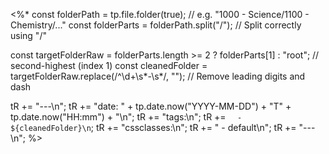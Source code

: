<%*
const folderPath = tp.file.folder(true); // e.g. "1000 - Science/1100 - Chemistry/..."
const folderParts = folderPath.split("/"); // Split correctly using "/"

const targetFolderRaw = folderParts.length >= 2 ? folderParts[1] : "root"; // second-highest (index 1)
const cleanedFolder = targetFolderRaw.replace(/^\d+\s*-\s*/, ""); // Remove leading digits and dash

tR += "---\n";
tR += "date: " + tp.date.now("YYYY-MM-DD") + "T" + tp.date.now("HH:mm") + "\n";
tR += "tags:\n";
tR += `  - ${cleanedFolder}\n`;
tR += "cssclasses:\n";
tR += "  - default\n";
tR += "---\n";
%>